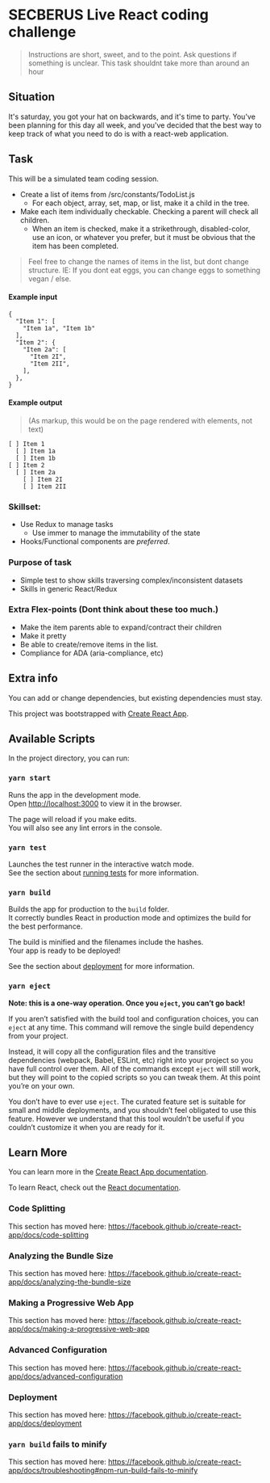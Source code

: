 # SECBERUS Live React coding challenge
> Instructions are short, sweet, and to the point. Ask questions if something is unclear. This task shouldnt take more than around an hour

## Situation
It's saturday, you got your hat on backwards, and it's time to party. You've been planning for this day all week, and you've decided that the best way to keep track of what you need to do is with a react-web application.

## Task
This will be a simulated team coding session.
- Create a list of items from /src/constants/TodoList.js
  - For each object, array, set, map, or list, make it a child in the tree.
- Make each item individually checkable. Checking a parent will check all children.
  - When an item is checked, make it a strikethrough, disabled-color, use an icon, or whatever you prefer, but it must be obvious that the item has been completed.
> Feel free to change the names of items in the list, but dont change structure. IE: If you dont eat eggs, you can change eggs to something vegan / else.

#### Example input
```
{
  "Item 1": [
    "Item 1a", "Item 1b"
  ],
  "Item 2": {
    "Item 2a": [
      "Item 2I",
      "Item 2II",
    ],
  },
}
```

#### Example output
> (As markup, this would be on the page rendered with elements, not text)
```
[ ] Item 1
  [ ] Item 1a
  [ ] Item 1b
[ ] Item 2
  [ ] Item 2a
    [ ] Item 2I
    [ ] Item 2II
```
### Skillset:
- Use Redux to manage tasks
  - Use immer to manage the immutability of the state
- Hooks/Functional components are _preferred_.

### Purpose of task
- Simple test to show skills traversing complex/inconsistent datasets
- Skills in generic React/Redux

### Extra Flex-points (Dont think about these too much.)
- Make the item parents able to expand/contract their children
- Make it pretty
- Be able to create/remove items in the list.
- Compliance for ADA (aria-compliance, etc)

## Extra info

You can add or change dependencies, but existing dependencies must stay.

This project was bootstrapped with [Create React App](https://github.com/facebook/create-react-app).

## Available Scripts

In the project directory, you can run:

### `yarn start`

Runs the app in the development mode.<br />
Open [http://localhost:3000](http://localhost:3000) to view it in the browser.

The page will reload if you make edits.<br />
You will also see any lint errors in the console.

### `yarn test`

Launches the test runner in the interactive watch mode.<br />
See the section about [running tests](https://facebook.github.io/create-react-app/docs/running-tests) for more information.

### `yarn build`

Builds the app for production to the `build` folder.<br />
It correctly bundles React in production mode and optimizes the build for the best performance.

The build is minified and the filenames include the hashes.<br />
Your app is ready to be deployed!

See the section about [deployment](https://facebook.github.io/create-react-app/docs/deployment) for more information.

### `yarn eject`

**Note: this is a one-way operation. Once you `eject`, you can’t go back!**

If you aren’t satisfied with the build tool and configuration choices, you can `eject` at any time. This command will remove the single build dependency from your project.

Instead, it will copy all the configuration files and the transitive dependencies (webpack, Babel, ESLint, etc) right into your project so you have full control over them. All of the commands except `eject` will still work, but they will point to the copied scripts so you can tweak them. At this point you’re on your own.

You don’t have to ever use `eject`. The curated feature set is suitable for small and middle deployments, and you shouldn’t feel obligated to use this feature. However we understand that this tool wouldn’t be useful if you couldn’t customize it when you are ready for it.

## Learn More

You can learn more in the [Create React App documentation](https://facebook.github.io/create-react-app/docs/getting-started).

To learn React, check out the [React documentation](https://reactjs.org/).

### Code Splitting

This section has moved here: https://facebook.github.io/create-react-app/docs/code-splitting

### Analyzing the Bundle Size

This section has moved here: https://facebook.github.io/create-react-app/docs/analyzing-the-bundle-size

### Making a Progressive Web App

This section has moved here: https://facebook.github.io/create-react-app/docs/making-a-progressive-web-app

### Advanced Configuration

This section has moved here: https://facebook.github.io/create-react-app/docs/advanced-configuration

### Deployment

This section has moved here: https://facebook.github.io/create-react-app/docs/deployment

### `yarn build` fails to minify

This section has moved here: https://facebook.github.io/create-react-app/docs/troubleshooting#npm-run-build-fails-to-minify
